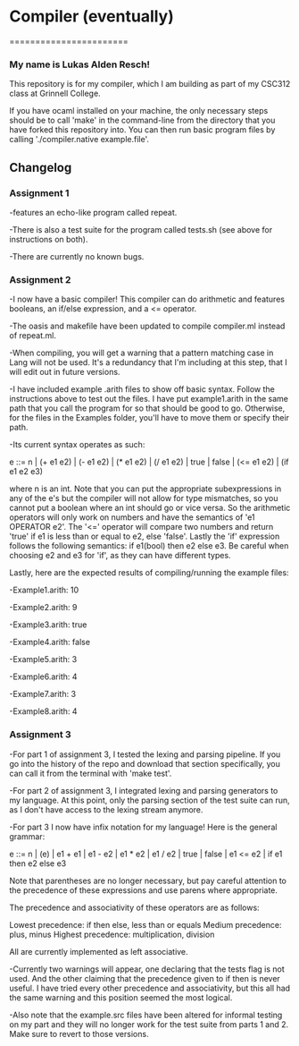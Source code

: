 # Compiler (eventually)
=======================
### My name is Lukas Alden Resch! 

This repository is for my compiler, which I am building as part of my CSC312 class at Grinnell College.

If you have ocaml installed on your machine, the only necessary steps should be to call 'make' in the command-line from the directory that you have forked this repository into. You can then run basic program files by calling './compiler.native example.file'. 

## Changelog
### Assignment 1
-features an echo-like program called repeat.

-There is also a test suite for the program called tests.sh (see above for instructions on both).

-There are currently no known bugs.

### Assignment 2
-I now have a basic compiler! This compiler can do arithmetic and features booleans, an if/else expression, and a <= operator.

-The oasis and makefile have been updated to compile compiler.ml instead of repeat.ml.

-When compiling, you will get a warning that a pattern matching case in Lang will not be used. It's a redundancy that I'm including at this step, that I will edit out in future versions.

-I have included example .arith files to show off basic syntax. Follow the instructions above to test out the files. I have put example1.arith in the same path that you call the program for so that should be good to go. Otherwise, for the files in the Examples folder, you'll have to move them or specify their path.

-Its current syntax operates as such: 
 
e ::= n | (+ e1 e2) | (- e1 e2) | (* e1 e2) | (/ e1 e2)
        | true | false | (<= e1 e2) | (if e1 e2 e3)
        
where n is an int. Note that you can put the appropriate subexpressions in any of the e's but the compiler will not allow for type mismatches, so you cannot put a boolean where an int should go or vice versa. So the arithmetic operators will only work on numbers and have the semantics of 'e1 OPERATOR e2'. The '<=' operator will compare two numbers and return 'true' if e1 is less than or equal to e2, else 'false'. Lastly the 'if' expression follows the following semantics: if e1(bool) then e2 else e3. Be careful when choosing e2 and e3 for 'if', as they can have different types.

Lastly, here are the expected results of compiling/running the example files:

-Example1.arith: 10

-Example2.arith: 9

-Example3.arith: true

-Example4.arith: false

-Example5.arith: 3

-Example6.arith: 4

-Example7.arith: 3

-Example8.arith: 4

### Assignment 3

-For part 1 of assignment 3, I tested the lexing and parsing pipeline. If you go into the history of the repo and download that section specifically, you can call it from the terminal with 'make test'.

-For  part 2 of assignment 3, I integrated lexing and parsing generators to my language. At this point, only the parsing section of the test suite can run, as I don't have access to the lexing stream anymore.

-For part 3 I now have infix notation for my language! Here is the general grammar: 

e ::= n | (e) | e1 + e1 | e1 - e2 | e1 * e2 | e1 / e2
        | true | false | e1 <= e2 | if e1 then e2 else e3

Note that parentheses are no longer necessary, but pay careful attention to the precedence of these expressions and use parens where appropriate.

The precedence and associativity of these operators are as follows:

Lowest precedence: if then else, less than or equals
Medium precedence: plus, minus
Highest precedence: multiplication, division

All are currently implemented as left associative.

-Currently two warnings will appear, one declaring that the tests flag is not used. And the other claiming that the precedence given to if then is never useful. I have tried every other precedence and associativity, but this all had the same warning and this position seemed the most logical.

-Also note that the example.src files have been altered for informal testing on my part and they will no longer work for the test suite from parts 1 and 2. Make sure to revert to those versions.
